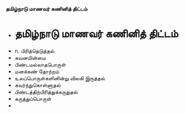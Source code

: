 **தமிழ்நாடு மாணவர் கணினித் திட்டம்**
- # தமிழ்நாடு மாணவர் கணினித் திட்டம்
- n. பிரித்தெடுத்தல்
- கவனமின்மை
- பிண்டமல்லாதபொருள்
- மனக்கண் தோற்றம்
- உலப்பொருள்களினின்று விலகி இருத்தல்
- கவர்ந்துகொள்ளுதல்
- பிண்டத்திற்பிரித்துக்கருதுதல்
- கருத்துப்பொருள்
-

